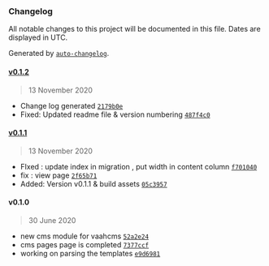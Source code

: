 ### Changelog

All notable changes to this project will be documented in this file. Dates are displayed in UTC.

Generated by [`auto-changelog`](https://github.com/CookPete/auto-changelog).

#### [v0.1.2](https://github.com/webreinvent/vaahcms-module-cms/compare/v0.1.1...v0.1.2)

> 13 November 2020

- Change log generated [`2179b0e`](https://github.com/webreinvent/vaahcms-module-cms/commit/2179b0e9cd713d3c34b5911a25cf370101d7699c)
- Fixed: Updated readme file & version numbering [`487f4c0`](https://github.com/webreinvent/vaahcms-module-cms/commit/487f4c0d4d3789e9ad8faea0474e54a60d6bd1d9)

#### [v0.1.1](https://github.com/webreinvent/vaahcms-module-cms/compare/v0.1.0...v0.1.1)

> 13 November 2020

- FIxed : update index in migration , put width in content column  [`f701040`](https://github.com/webreinvent/vaahcms-module-cms/commit/f7010408e7ddb663998020c91943b04d29650321)
- fix : view page  [`2f65b71`](https://github.com/webreinvent/vaahcms-module-cms/commit/2f65b71834ec068b968b97dc087618a31969c88e)
- Added: Version v0.1.1 & build assets [`05c3957`](https://github.com/webreinvent/vaahcms-module-cms/commit/05c3957ea0ea75fc4f355b41aa606a28accc642d)

#### v0.1.0

> 30 June 2020

- new cms module for vaahcms [`52a2e24`](https://github.com/webreinvent/vaahcms-module-cms/commit/52a2e2484ce9aa3ad4a4c34625b9daea585d934d)
- cms pages page is completed [`7377ccf`](https://github.com/webreinvent/vaahcms-module-cms/commit/7377ccf0b0509f5dec13f1789a0b87eed4e90236)
- working on parsing the templates [`e9d6981`](https://github.com/webreinvent/vaahcms-module-cms/commit/e9d6981ea7d050004e26a6f65239a3c1943fbb0f)
